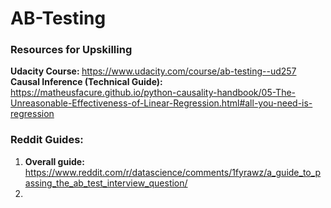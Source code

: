 # AB-Testing


### Resources for Upskilling 
<b> Udacity Course: </b> https://www.udacity.com/course/ab-testing--ud257  
<b> Causal Inference (Technical Guide): </b> https://matheusfacure.github.io/python-causality-handbook/05-The-Unreasonable-Effectiveness-of-Linear-Regression.html#all-you-need-is-regression

### Reddit Guides: 
1. <b> Overall guide: </b> https://www.reddit.com/r/datascience/comments/1fyrawz/a_guide_to_passing_the_ab_test_interview_question/
2. 

